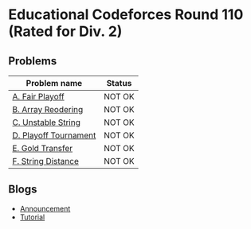 # Educational Codeforces Round 110 (Rated for Div. 2)

## Problems

|Problem name|Status|
|------------|---------|
| [A. Fair Playoff](problems/A._Fair_Playoff.md)|NOT OK|
| [B. Array Reodering](problems/B._Array_Reodering.md)|NOT OK|
| [C. Unstable String](problems/C._Unstable_String.md)|NOT OK|
| [D. Playoff Tournament](problems/D._Playoff_Tournament.md)|NOT OK|
| [E. Gold Transfer](problems/E._Gold_Transfer.md)|NOT OK|
| [F. String Distance](problems/F._String_Distance.md)|NOT OK|
## Blogs

- [Announcement](blogs/Announcement.md)
- [Tutorial](blogs/Tutorial.md)
